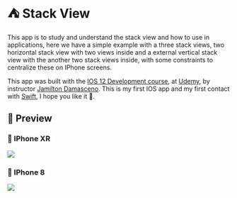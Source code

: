 # :tent: Stack View

This app is to study and understand the stack view and how to use in applications, here we have a simple example with a three stack views, two horizontal stack view with two views inside and a external vertical stack view with the another two stack views inside, with some constraints to centralize these on IPhone screens.

This app was built with the [IOS 12 Development course](https://www.udemy.com/course/curso-desenvolvimento-ios/), at [Udemy](https://www.udemy.com/), by instructor [Jamilton Damasceno](https://www.udemy.com/user/jamiltondamasceno/). This is my first IOS app and my first contact with [Swift](https://developer.apple.com/swift/), I hope you like it 🙂.

## :steam_locomotive:	 Preview

### :iphone: IPhone XR

![](https://cdn.discordapp.com/attachments/576875163686010911/737836923321843854/unknown.png)

### :iphone: IPhone 8

![](https://cdn.discordapp.com/attachments/576875163686010911/737836978673811628/unknown.png)

